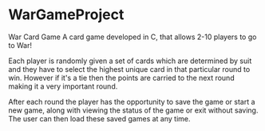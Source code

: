 # WarGameProject
War Card Game
A card game developed in C, that allows 2-10 players to go to War!

Each player is randomly given a set of cards which are determined by suit and they have to select the highest unique card in that particular round to win. 
However if it's a tie then the points are carried to the next round making it a very important round.

After each round the player has the opportunity to save the game or start a new game, along with viewing the status of the game or exit without saving. The user can then load these saved games at any time.
